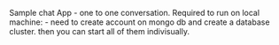 Sample chat App - one to one conversation.
Required to run on local machine: -
  need to create account on mongo db and create a database cluster.
  then you can start all of them indivisually.
